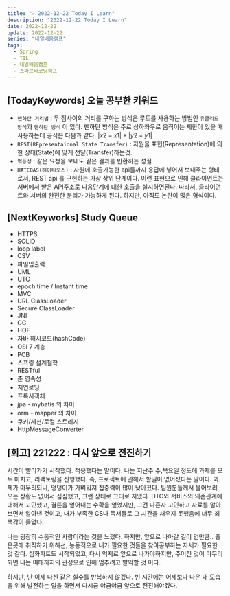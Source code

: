 ```yaml
---
title: "✏️ 2022-12-22 Today I Learn"
description: "2022-12-22 Today I Learn"
date: 2022-12-22
update: 2022-12-22
series: "내일배움캠프"
tags:
  - Spring
  - TIL
  - 내일배움캠프
  - 스파르타코딩캠프
---
```


## [TodayKeywords] 오늘 공부한 키워드

- `맨하탄 거리법` : 두 점사이의 거리를 구하는 방식은 루트를 사용하는 방법인 `유클리드 방식`과 `맨하탄 방식` 이 있다. 맨하탄 방식은 주로 상하좌우로 움직이는 제한이 있을 때 사용하는데 공식은 다음과 같다. $| x2 - x1 | + | y2 - y1 |$
- `REST(REpresentaional State Transfer)` : 자원을 표현(Representation)에 의한 상태(State)에 맞게 전달(Transfer)하는것.
- `멱등성` : 같은 요청을 보내도 같은 결과를 반환하는 성질
- `HATEOAS(헤이티오스)` : 자원에 호출가능한 api들까지 응답에 넣어서 보내주는 형태로서, REST api 를 구현하는 가상 상위 단계이다. 이런 표현으로 인해 클라이언트는 서버에서 받은 API주소로 다음단계에 대한 호출을 실시하면된다. 따라서, 클라이언트와 서버의 완전한 분리가 가능하게 된다. 하지만, 아직도 논란이 많은 형식이다.

## [NextKeyworks] Study Queue

- HTTPS
- SOLID
- loop label
- CSV
- 파일입출력
- UML
- UTC
- epoch time / Instant time
- MVC
- URL ClassLoader
- Secure ClassLoader
- JNI
- GC
- HOF
- 자바 해시코드(hashCode)
- OSI 7 계층
- PCB
- 스프링 설계철학
- RESTful
- 준 영속성
- 지연로딩
- 프록시객체
- jpa - mybatis 의 차이
- orm - mapper 의 차이
- 쿠키/세션/로컬 스토리지
- HttpMessageConverter

## [회고] 221222 : 다시 앞으로 전진하기

시간이 빨리가기 시작했다. 적응했다는 말이다. 나는 지난주 수,목요일 정도에 과제를 모두 마치고, 리팩토링을 진행했다. 즉, 프로젝트에 관해서 할일이 없어졌다는 말이다.
과제가 마무리되니, 엉덩이가 가벼워져 집중력이 많이 낮아졌다. 팀원분들께서 물어보러 오는 상황도 없어서 심심했고, 그런 상태로 그대로 지냈다. DTO와 서비스의 의존관계에 대해서 고민했고, 결론을 얻어내는 수확을 얻었지만, 그건 나혼자 고민하고 자료를 알아보면서 알아낸 것이고, 내가 부족한 CS나 독서들로 그 시간을 채우지 못했음에 너무 죄책감이 들었다.

나는 굉장히 수동적인 사람이라는 것을 느꼈다. 하지만, 앞으로 나아갈 길이 먼만큼.. 좋은곳에 취직하기 위해선, 능동적으로 내가 필요한 것들을 찾아공부하는 자세가 필요한 것 같다. 심화파트도 시작되었고, 다시 억지로 앞으로 나가야하지만, 주어진 것이 마무리되면 나는 여태까지의 관성으로 인해 멈추려고 발악할 것 이다.

하지만, 난 이제 다신 같은 실수를 반복하지 않겠다. 빈 시간에는 어제보다 나은 내 모습을 위해 발전하는 일을 하면서 다시금 야금야금 앞으로 전진해야겠다.

